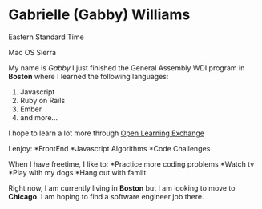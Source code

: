 # Gabrielle (Gabby) Williams

Eastern Standard Time

Mac OS Sierra

My name is *Gabby* I just finished the General Assembly WDI program in **Boston** where I learned the following languages:
1. Javascript
2. Ruby on Rails
3. Ember
4. and more...

I hope to learn a lot more through [Open Learning Exchange](https://github.com/open-learning-exchange/open-learning-exchange.github.io "Open Learning Exchange")

I enjoy:
*FrontEnd 
*Javascript Algorithms
*Code Challenges

When I have freetime, I like to:
*Practice more coding problems
*Watch tv
*Play with my dogs
*Hang out with familt

Right now, I am currently living in **Boston** but I am looking to move to **Chicago**. I am hoping to find a software engineer job there.

